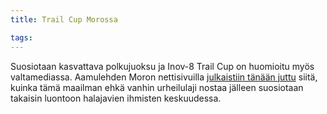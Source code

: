 ```yaml
---
title: Trail Cup Morossa

tags:
---
```


Suosiotaan kasvattava polkujuoksu ja Inov-8 Trail Cup on huomioitu myös valtamediassa. Aamulehden Moron nettisivuilla [julkaistiin tänään juttu](http://moro.aamulehti.fi/2014/04/23/miten-olisi-polkujuoksu-uusi-vanha-laji/) siitä, kuinka tämä maailman ehkä vanhin urheilulaji nostaa jälleen suosiotaan takaisin luontoon halajavien ihmisten keskuudessa.
